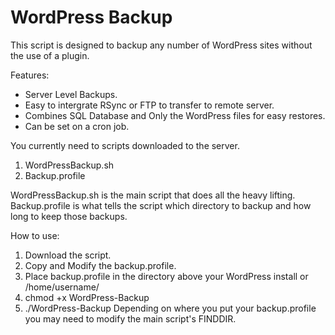 WordPress Backup
===============

This script is designed to backup any number of WordPress sites without the use of a plugin. 

Features:

- Server Level Backups.
- Easy to intergrate RSync or FTP to transfer to remote server.
- Combines SQL Database and Only the WordPress files for easy restores.
- Can be set on a cron job.


You currently need to scripts downloaded to the server.

1. WordPressBackup.sh
2. Backup.profile

WordPressBackup.sh is the main script that does all the heavy lifting.
Backup.profile is what tells the script which directory to backup and how long to keep those backups.


How to use:

1. Download the script.
2. Copy and Modify the backup.profile.
3. Place backup.profile in the directory above your WordPress install or /home/username/
4. chmod +x WordPress-Backup
5. ./WordPress-Backup 
    Depending on where you put your backup.profile you may need to modify the main script's FINDDIR.

